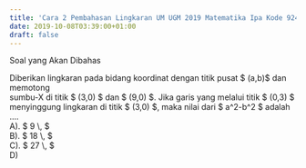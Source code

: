 ```yaml
---
title: 'Cara 2 Pembahasan Lingkaran UM UGM 2019 Matematika Ipa Kode 924'
date: 2019-10-08T03:39:00+01:00
draft: false
---
```


  
Soal yang Akan Dibahas  
  
  
  
  
  
Diberikan lingkaran pada bidang koordinat dengan titik pusat $ (a,b)$ dan memotong  
sumbu-X di titik $ (3,0) $ dan $ (9,0) $. Jika garis yang melalui titik $ (0,3) $  
menyinggung lingkaran di titik $ (3,0) $, maka nilai dari $ a^2-b^2 $ adalah ....  
A). $ 9 \\, $  
B). $ 18 \\, $  
C). $ 27 \\, $  
D)